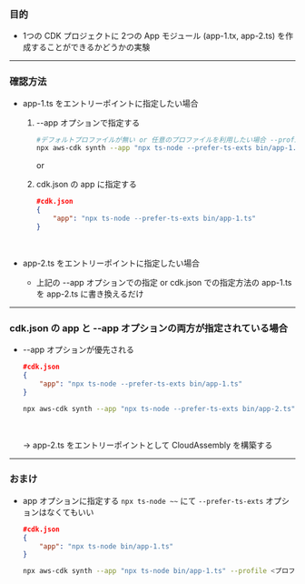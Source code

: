 ### 目的

- 1つの CDK プロジェクトに 2つの App モジュール (app-1.tx, app-2.ts) を作成することができるかどうかの実験

---

### 確認方法

- app-1.ts をエントリーポイントに指定したい場合

    1. --app オプションで指定する

        ```bash
        #デフォルトプロファイルが無い or 任意のプロファイルを利用したい場合 --profile を利用する
        npx aws-cdk synth --app "npx ts-node --prefer-ts-exts bin/app-1.ts" --profile <プロファイル>
        ```

        or

    2. cdk.json の app に指定する

        ```json
        #cdk.json
        {
            "app": "npx ts-node --prefer-ts-exts bin/app-1.ts"
        }
        ```

<br>

- app-2.ts をエントリーポイントに指定したい場合

    - 上記の --app オプションでの指定 or cdk.json での指定方法の app-1.ts を app-2.ts に書き換えるだけ

---

### cdk.json の app と --app オプションの両方が指定されている場合

- --app オプションが優先される

    ```json
    #cdk.json
    {
        "app": "npx ts-node --prefer-ts-exts bin/app-1.ts"
    }
    ```

    ```bash
    npx aws-cdk synth --app "npx ts-node --prefer-ts-exts bin/app-2.ts" --profile <プロファイル>
    ```

    <br>

    → app-2.ts をエントリーポイントとして CloudAssembly を構築する

---

### おまけ

- app オプションに指定する `npx ts-node ~~` にて `--prefer-ts-exts` オプションはなくてもいい

    ```json
    #cdk.json
    {
        "app": "npx ts-node bin/app-1.ts"
    }
    ```

    ```bash
    npx aws-cdk synth --app "npx ts-node bin/app-1.ts" --profile <プロファイル>
    ```